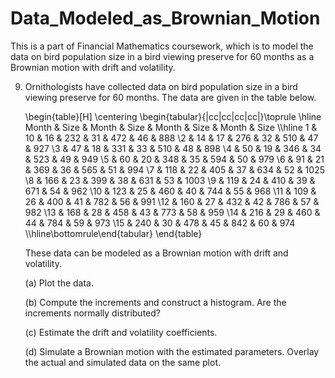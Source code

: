 # Data_Modeled_as_Brownian_Motion
This is a part of Financial Mathematics coursework, which is to model the data on bird population size in a bird viewing preserve for $60$ months as a Brownian motion with drift and volatility.

9. Ornithologists have collected data on bird population size in a bird viewing preserve for $60$ months. The data are given in the table below.

	\begin{table}[H]
		\centering
		\begin{tabular}{|cc|cc|cc|cc|}\toprule \hline Month & Size & Month & Size & Month & Size & Month & Size \\\hline 1 & 10 & 16 & 232 & 31 & 472 & 46 & 888 \\2 & 14 & 17 & 276 & 32 & 510 & 47 & 927 \\3 & 47 & 18 & 331 & 33 & 510 & 48 & 898 \\4 & 50 & 19 & 346 & 34 & 523 & 49 & 949 \\5 & 60 & 20 & 348 & 35 & 594 & 50 & 979 \\6 & 91 & 21 & 369 & 36 & 565 & 51 & 994 \\7 & 118 & 22 & 405 & 37 & 634 & 52 & 1025 \\8 & 166 & 23 & 399 & 38 & 631 & 53 & 1003 \\9 & 119 & 24 & 410 & 39 & 671 & 54 & 962 \\10 & 123 & 25 & 460 & 40 & 744 & 55 & 968 \\11 & 109 & 26 & 400 & 41 & 782 & 56 & 991 \\12 & 160 & 27 & 432 & 42 & 786 & 57 & 982 \\13 & 168 & 28 & 458 & 43 & 773 & 58 & 959 \\14 & 216 & 29 & 460 & 44 & 784 & 59 & 973 \\15 & 240 & 30 & 478 & 45 & 842 & 60 & 974 \\\hline\bottomrule\end{tabular}
	\end{table}

	These data can be modeled as a Brownian motion with drift and volatility.
	
	(a) Plot the data.
	
	(b) Compute the increments and construct a histogram. Are the increments normally distributed?
	
	(c) Estimate the drift and volatility coefficients.
	
	(d) Simulate a Brownian motion with the estimated parameters. Overlay the actual and simulated data on the same plot.

